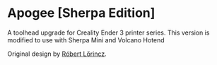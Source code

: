 # Apogee [Sherpa Edition]
A toolhead upgrade for Creality Ender 3 printer series.
This version is modified to use with Sherpa Mini and Volcano Hotend

Original design by [Róbert Lőrincz](https://orbiterprojects.com/ender-3-v2/).

